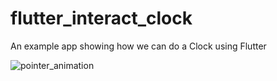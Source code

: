 # flutter_interact_clock

An example app showing how we can do a Clock using Flutter

![pointer_animation](https://user-images.githubusercontent.com/10728633/70415355-db3e2400-1a75-11ea-8547-7ee29cb29a67.gif)
